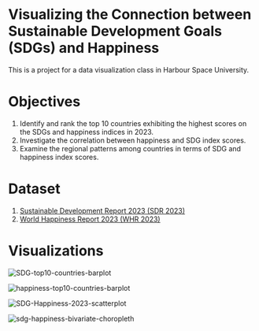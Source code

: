 # Visualizing the Connection between Sustainable Development Goals (SDGs) and Happiness
This is a project for a data visualization class in Harbour Space University.

# Objectives
1. Identify and rank the top 10 countries exhibiting the highest scores on the SDGs and happiness indices in 2023.
2. Investigate the correlation between happiness and SDG index scores.
3. Examine the regional patterns among countries in terms of SDG and happiness index scores.

# Dataset
1. [Sustainable Development Report 2023 (SDR 2023)](https://sdgtransformationcenter.org/reports/sustainable-development-report-2023)
2. [World Happiness Report 2023 (WHR 2023)](https://worldhappiness.report)

# Visualizations
![SDG-top10-countries-barplot](https://github.com/ginoasuncion/sdg-and-happiness-connection/assets/13530187/8f2cd9f9-249b-4a59-8a06-a037d6d67fc2)

![happiness-top10-countries-barplot](https://github.com/ginoasuncion/sdg-and-happiness-connection/assets/13530187/731fd54d-7d73-4b60-9ab1-cff66232e71d)

![SDG-Happiness-2023-scatterplot](https://github.com/ginoasuncion/sdg-and-happiness-connection/assets/13530187/d791fd57-ba29-4b67-b8aa-6433876e4ed0)

![sdg-happiness-bivariate-choropleth](https://github.com/ginoasuncion/sdg-and-happiness-connection/assets/13530187/ccba4228-1686-48ad-b575-f209adeef361)
